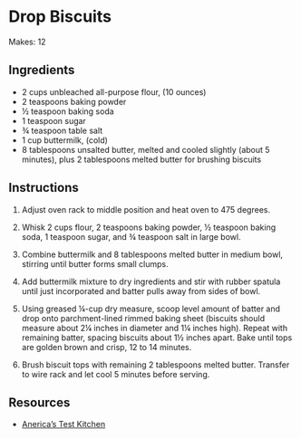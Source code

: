 # Drop Biscuits

Makes: 12

## Ingredients

* 2 cups unbleached all-purpose flour, (10 ounces)
* 2 teaspoons baking powder
* ½ teaspoon baking soda
* 1 teaspoon sugar
* ¾ teaspoon table salt
* 1 cup buttermilk, (cold)
* 8 tablespoons unsalted butter, melted and cooled slightly (about 5 minutes), plus 2 tablespoons melted butter for brushing biscuits

## Instructions

1. Adjust oven rack to middle position and heat oven to 475 degrees.

2. Whisk 2 cups flour, 2 teaspoons baking powder, ½ teaspoon baking soda, 1 teaspoon sugar, and ¾ teaspoon salt in large bowl.

3. Combine buttermilk and 8 tablespoons melted butter in medium bowl, stirring until butter forms small clumps.

4. Add buttermilk mixture to dry ingredients and stir with rubber spatula until just incorporated and batter pulls away from sides of bowl.

5. Using greased ¼-cup dry measure, scoop level amount of batter and drop onto parchment-lined rimmed baking sheet (biscuits should measure about 2¼ inches in diameter and 1¼ inches high). Repeat with remaining batter, spacing biscuits about 1½ inches apart. Bake until tops are golden brown and crisp, 12 to 14 minutes.

6. Brush biscuit tops with remaining 2 tablespoons melted butter. Transfer to wire rack and let cool 5 minutes before serving.

## Resources

* [Anerica’s Test Kitchen](https://www.americastestkitchen.com/recipes/3913-best-drop-biscuits)
